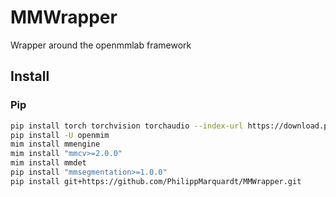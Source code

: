 # MMWrapper
Wrapper around the openmmlab framework

## Install

### Pip

```bash
pip install torch torchvision torchaudio --index-url https://download.pytorch.org/whl/cu117
pip install -U openmim
mim install mmengine
mim install "mmcv>=2.0.0"
mim install mmdet
pip install "mmsegmentation>=1.0.0"
pip install git+https://github.com/PhilippMarquardt/MMWrapper.git
